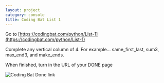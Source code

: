 ```yaml
---
layout: project
category: console
title: Coding Bat List 1
---
```




Go to [https://codingbat.com/python/List-1](https://codingbat.com/python/List-1)



Complete any vertical column of 4. For example... same_first_last, sum3, max_end3, and make_ends.

 

When finished, turn in the URL of your DONE page

![Coding Bat Done link](/apcsp/console/codingbatwarmup1.jpeg)
